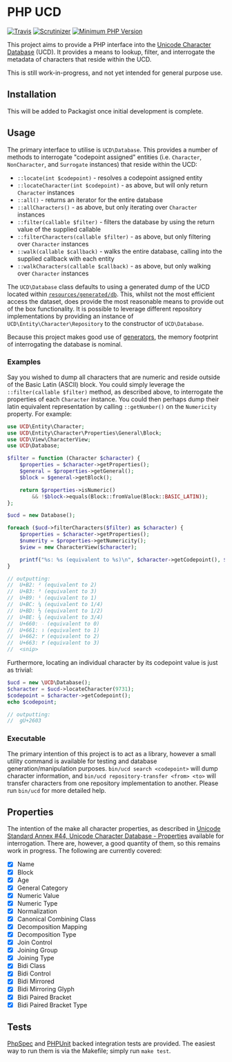 # PHP UCD

[![Travis](https://img.shields.io/travis/nick-jones/php-ucd.svg?style=flat-square)](https://travis-ci.org/nick-jones/php-ucd)
[![Scrutinizer](https://img.shields.io/scrutinizer/g/nick-jones/php-ucd.svg?style=flat-square)](https://scrutinizer-ci.com/g/nick-jones/php-ucd/)
[![Minimum PHP Version](https://img.shields.io/badge/php-%3E%3D%205.5-8892BF.svg?style=flat-square)](https://php.net/)

This project aims to provide a PHP interface into the [Unicode Character Database](http://unicode.org/ucd/) (UCD).
It provides a means to lookup, filter, and interrogate the metadata of characters that reside within the UCD.

This is still work-in-progress, and not yet intended for general purpose use.

## Installation

This will be added to Packagist once initial development is complete.

## Usage

The primary interface to utilise is `UCD\Database`. This provides a number of methods to interrogate "codepoint assigned"
entities (i.e. `Character`, `NonCharacter`, and `Surrogate` instances) that reside within the UCD:

- `::locate(int $codepoint)` - resolves a codepoint assigned entity
- `::locateCharacter(int $codepoint)` - as above, but will only return `Character` instances
- `::all()` - returns an iterator for the entire database
- `::allCharacters()` - as above, but only iterating over `Character` instances
- `::filter(callable $filter)` - filters the database by using the return value of the supplied callable
- `::filterCharacters(callable $filter)` - as above, but only filtering over `Character` instances
- `::walk(callable $callback)` - walks the entire database, calling into the supplied callback with each entity
- `::walkCharacters(callable $callback)` - as above, but only walking over `Character` instances

The `UCD\Database` class defaults to using a generated dump of the UCD located within
[`resources/generated/db`](resources/generated/db). This, whilst not the most efficient access the dataset, does
provide the most reasonable means to provide out of the box functionality. It is possible to leverage different
repository implementations by providing an instance of `UCD\Entity\Character\Repository` to the constructor of
`UCD\Database`.

Because this project makes good use of [generators](https://php.net/generators), the memory footprint of
interrogating the database is nominal.

### Examples

Say you wished to dump all characters that are numeric and reside outside of the Basic Latin (ASCII) block. You could
simply leverage the `::filter(callable $filter)` method, as described above, to interrogate the properties of each
`Character` instance. You could then perhaps dump their latin equivalent representation by calling `::getNumber()` on
the `Numericity` property. For example:

```php
use UCD\Entity\Character;
use UCD\Entity\Character\Properties\General\Block;
use UCD\View\CharacterView;
use UCD\Database;

$filter = function (Character $character) {
    $properties = $character->getProperties();
    $general = $properties->getGeneral();
    $block = $general->getBlock();

    return $properties->isNumeric()
        && !$block->equals(Block::fromValue(Block::BASIC_LATIN));
};

$ucd = new Database();

foreach ($ucd->filterCharacters($filter) as $character) {
    $properties = $character->getProperties();
    $numerity = $properties->getNumericity();
    $view = new CharacterView($character);

    printf("%s: %s (equivalent to %s)\n", $character->getCodepoint(), $view->asUTF8(), $numerity->getNumber());
}

// outputting:
//  U+B2: ² (equivalent to 2)
//  U+B3: ³ (equivalent to 3)
//  U+B9: ¹ (equivalent to 1)
//  U+BC: ¼ (equivalent to 1/4)
//  U+BD: ½ (equivalent to 1/2)
//  U+BE: ¾ (equivalent to 3/4)
//  U+660: ٠ (equivalent to 0)
//  U+661: ١ (equivalent to 1)
//  U+662: ٢ (equivalent to 2)
//  U+663: ٣ (equivalent to 3)
//  <snip>
```


Furthermore, locating an individual character by its codepoint value is just as trivial:

```php
$ucd = new \UCD\Database();
$character = $ucd->locateCharacter(9731);
$codepoint = $character->getCodepoint();
echo $codepoint;

// outputting:
//  gU+2603
```

### Executable

The primary intention of this project is to act as a library, however a small utility command is available for testing
and database generation/manipulation purposes. `bin/ucd search <codepoint>` will dump character information, and
`bin/ucd repository-transfer <from> <to>` will transfer characters from one repository implementation to another.
Please run `bin/ucd` for more detailed help.

## Properties

The intention of the make all character properties, as described in
[Unicode Standard Annex #44, Unicode Character Database - Properties](http://www.unicode.org/reports/tr44/) available
for interrogation. There are, however, a good quantity of them, so this remains work in progress. The following are
currently covered:

- [x] Name
- [x] Block
- [x] Age
- [x] General Category
- [x] Numeric Value
- [x] Numeric Type
- [x] Normalization
- [x] Canonical Combining Class
- [x] Decomposition Mapping
- [x] Decomposition Type
- [x] Join Control
- [x] Joining Group
- [x] Joining Type
- [x] Bidi Class
- [x] Bidi Control
- [x] Bidi Mirrored
- [x] Bidi Mirroring Glyph
- [x] Bidi Paired Bracket
- [x] Bidi Paired Bracket Type

## Tests

[PhpSpec](http://www.phpspec.net/) and [PHPUnit](https://phpunit.de/) backed integration tests are provided.
The easiest way to run them is via the Makefile; simply run `make test`.